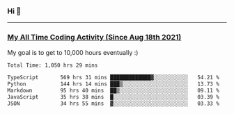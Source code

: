 ### Hi 🙂

---

### <a href="https://wakatime.com/@Eroxl">My All Time Coding Activity (Since Aug 18th 2021)</a>
My goal is to get to 10,000 hours eventually :)
<!--START_SECTION:waka-->

```txt
Total Time: 1,050 hrs 29 mins

TypeScript       569 hrs 31 mins █████████████▓░░░░░░░░░░░   54.21 %
Python           144 hrs 14 mins ███▒░░░░░░░░░░░░░░░░░░░░░   13.73 %
Markdown         95 hrs 40 mins  ██▒░░░░░░░░░░░░░░░░░░░░░░   09.11 %
JavaScript       35 hrs 38 mins  █░░░░░░░░░░░░░░░░░░░░░░░░   03.39 %
JSON             34 hrs 55 mins  ▓░░░░░░░░░░░░░░░░░░░░░░░░   03.33 %
```

<!--END_SECTION:waka-->
